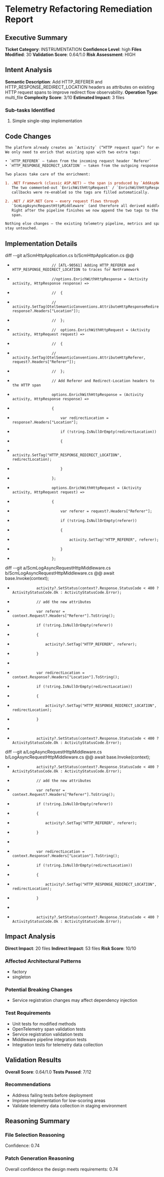 # Telemetry Refactoring Remediation Report

## Executive Summary
**Ticket Category**: INSTRUMENTATION
**Confidence Level**: high
**Files Modified**: 30
**Validation Score**: 0.64/1.0
**Risk Assessment**: HIGH

## Intent Analysis
**Semantic Description**: Add HTTP_REFERER and HTTP_RESPONSE_REDIRECT_LOCATION headers as attributes on existing HTTP request spans to improve redirect flow observability.
**Operation Type**: multi_file
**Complexity Score**: 3/10
**Estimated Impact**: 3 files

### Sub-tasks Identified
1. Simple single-step implementation

## Code Changes
```diff
The platform already creates an `Activity` (“HTTP request span”) for every incoming web request.  
We only need to enrich that existing span with two extra tags:

• `HTTP_REFERER` – taken from the incoming request header `Referer`  
• `HTTP_RESPONSE_REDIRECT_LOCATION` – taken from the outgoing response header `Location`

Two places take care of the enrichment:

1. .NET Framework (classic ASP.NET) – the span is produced by `AddAspNetInstrumentation`.  
   The two commented-out `EnrichWithHttpRequest` / `EnrichWithHttpResponse`
   callbacks were re-enabled so the tags are filled automatically.

2. .NET / ASP.NET Core – every request flows through
   `ScmLogAsyncRequestHttpMiddleware` (and therefore all derived middlewares).
   Right after the pipeline finishes we now append the two tags to the current
   span.

Nothing else changes – the existing telemetry pipeline, metrics and span names
stay untouched.
```

## Implementation Details
diff --git a/ScmHttpApplication.cs b/ScmHttpApplication.cs
@@
-                       // [ATL-90561] Adding HTTP_REFERER and HTTP_RESPONSE_REDIRECT_LOCATION to traces for NetFramework
-                       //options.EnrichWithHttpResponse = (Activity activity, HttpResponse response) =>
-                       //  {
-                       //      activity.SetTag(OtelSemanticConventions.AttributeHttpResponseRedirectUrl, response?.Headers["Location"]);
-                       //  };
-                       //  options.EnrichWithHttpRequest = (Activity activity, HttpRequest request) =>
-                       //  {
-                       //      activity.SetTag(OtelSemanticConventions.AttributeHttpReferer, request?.Headers["Referer"]);
-                       //  };
+                       // Add Referer and Redirect-Location headers to the HTTP span
+                       options.EnrichWithHttpResponse = (Activity activity, HttpResponse response) =>
+                       {
+                           var redirectLocation = response?.Headers["Location"];
+                           if (!string.IsNullOrEmpty(redirectLocation))
+                           {
+                               activity.SetTag("HTTP_RESPONSE_REDIRECT_LOCATION", redirectLocation);
+                           }
+                       };
+                       options.EnrichWithHttpRequest = (Activity activity, HttpRequest request) =>
+                       {
+                           var referer = request?.Headers["Referer"];
+                           if (!string.IsNullOrEmpty(referer))
+                           {
+                               activity.SetTag("HTTP_REFERER", referer);
+                           }
+                       };
diff --git a/ScmLogAsyncRequestHttpMiddleware.cs b/ScmLogAsyncRequestHttpMiddleware.cs
@@
                 await base.Invoke(context);
-                activity?.SetStatus(context?.Response.StatusCode < 400 ? ActivityStatusCode.Ok : ActivityStatusCode.Error);
+                // add the new attributes
+                var referer = context.Request?.Headers["Referer"].ToString();
+                if (!string.IsNullOrEmpty(referer))
+                {
+                    activity?.SetTag("HTTP_REFERER", referer);
+                }
+
+                var redirectLocation = context.Response?.Headers["Location"].ToString();
+                if (!string.IsNullOrEmpty(redirectLocation))
+                {
+                    activity?.SetTag("HTTP_RESPONSE_REDIRECT_LOCATION", redirectLocation);
+                }
+
+                activity?.SetStatus(context?.Response.StatusCode < 400 ? ActivityStatusCode.Ok : ActivityStatusCode.Error);
diff --git a/LogAsyncRequestHttpMiddleware.cs b/LogAsyncRequestHttpMiddleware.cs
@@
                 await base.Invoke(context);
-                activity?.SetStatus(context?.Response.StatusCode < 400 ? ActivityStatusCode.Ok : ActivityStatusCode.Error);
+                // add the new attributes
+                var referer = context.Request?.Headers["Referer"].ToString();
+                if (!string.IsNullOrEmpty(referer))
+                {
+                    activity?.SetTag("HTTP_REFERER", referer);
+                }
+
+                var redirectLocation = context.Response?.Headers["Location"].ToString();
+                if (!string.IsNullOrEmpty(redirectLocation))
+                {
+                    activity?.SetTag("HTTP_RESPONSE_REDIRECT_LOCATION", redirectLocation);
+                }
+
+                activity?.SetStatus(context?.Response.StatusCode < 400 ? ActivityStatusCode.Ok : ActivityStatusCode.Error);

## Impact Analysis
**Direct Impact**: 20 files
**Indirect Impact**: 53 files
**Risk Score**: 10/10

### Affected Architectural Patterns
- factory
- singleton

### Potential Breaking Changes
- Service registration changes may affect dependency injection

### Test Requirements
- Unit tests for modified methods
- OpenTelemetry span validation tests
- Service registration validation tests
- Middleware pipeline integration tests
- Integration tests for telemetry data collection

## Validation Results
**Overall Score**: 0.64/1.0
**Tests Passed**: 7/12

### Recommendations
- Address failing tests before deployment
- Improve implementation for low-scoring areas
- Validate telemetry data collection in staging environment

## Reasoning Summary

### File Selection Reasoning
Confidence: 0.74

### Patch Generation Reasoning
Overall confidence the design meets requirements: 0.74